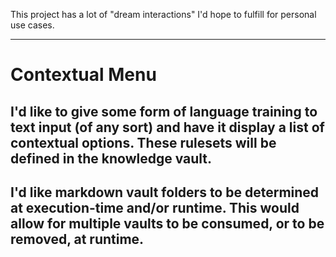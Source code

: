 This project has a lot of "dream interactions" I'd hope to fulfill for personal use cases.

---

# Contextual Menu
## I'd like to give some form of language training to text input (of any sort) and have it display a list of contextual options. These rulesets will be defined in the knowledge vault.

## I'd like markdown vault folders to be determined at execution-time and/or runtime. This would allow for multiple vaults to be consumed, or to be removed, at runtime.
